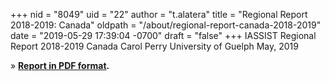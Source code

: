 +++
nid = "8049"
uid = "22"
author = "t.alatera"
title = "Regional Report 2018-2019: Canada"
oldpath = "/about/regional-report-canada-2018-2019"
date = "2019-05-29 17:39:04 -0700"
draft = "false"
+++
IASSIST Regional Report 2018-2019
Canada
Carol Perry
University of Guelph
May, 2019

» **[Report in PDF
format](/files/about/regional-report-canada-2018-2019.pdf).**
